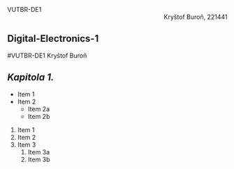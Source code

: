 <div align="left">VUTBR-DE1</div><div align="right">Kryštof Buroň, 221441</div>

## Digital-Electronics-1
#VUTBR-DE1
Kryštof Buroň


## *Kapitola 1.*
* Item 1
* Item 2
  * Item 2a
  * Item 2b
  
1. Item 1
1. Item 2
1. Item 3
   1. Item 3a
   1. Item 3b

